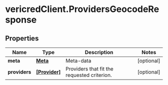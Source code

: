# vericredClient.ProvidersGeocodeResponse

## Properties
Name | Type | Description | Notes
------------ | ------------- | ------------- | -------------
**meta** | [**Meta**](Meta.md) | Meta-data | [optional] 
**providers** | [**[Provider]**](Provider.md) | Providers that fit the requested criterion. | [optional] 


